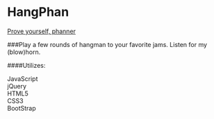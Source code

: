 # HangPhan

[Prove yourself, phanner](http://hangphan.herokuapp.com/)


###Play a few rounds of hangman to your favorite jams. Listen for my (blow)horn.

####Utilizes:

JavaScript<br />
jQuery<br />
HTML5<br />
CSS3<br />
BootStrap
